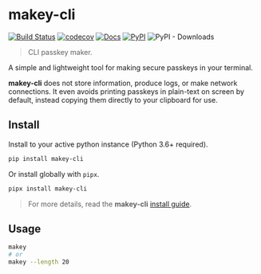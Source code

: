# makey-cli

[![Build Status](https://travis-ci.org/bradleycwojcik/makey-cli.svg?branch=main)](https://travis-ci.org/bradleycwojcik/makey-cli)
[![codecov](https://codecov.io/gh/bradleycwojcik/makey-cli/branch/main/graph/badge.svg)](https://codecov.io/gh/bradleycwojcik/makey-cli)
[![Docs](https://img.shields.io/website?down_message=down&label=docs&up_message=online&url=https%3A%2F%2Fbradleycwojcik.github.io%2Fmakey-cli%2F)](https://bradleycwojcik.github.io/makey-cli/)
[![PyPI](https://img.shields.io/pypi/v/makey-cli)](https://pypi.org/project/makey-cli/)
![PyPI - Downloads](https://img.shields.io/pypi/dm/makey-cli)

> CLI passkey maker.

A simple and lightweight tool for making secure passkeys in your terminal.

**makey-cli** does not store information, produce logs, or make network connections. It even avoids printing passkeys in plain-text on screen by default, instead copying them directly to your clipboard for use.

## Install

Install to your active python instance (Python 3.6+ required).

```zsh
pip install makey-cli
```

Or install globally with `pipx`.

```zsh
pipx install makey-cli
```

> For more details, read the **makey-cli** [install guide](https://bradleycwojcik.github.io/makey-cli/).

## Usage

```zsh
makey
# or
makey --length 20
```
